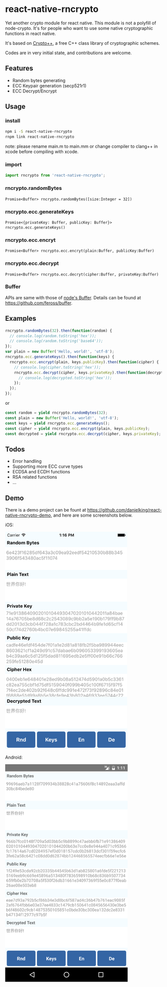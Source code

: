 # react-native-rncrypto
Yet another crypto module for react native. This module is not a polyfill of node-crypto. It's for people who want to use some native cryptographic functions in react native.

It's based on [Crypto++](https://www.cryptopp.com), a free C++ class library of cryptographic schemes.

Codes are in very initial state, and contributions are welcome.


## Features

* Random bytes generating
* ECC Keypair generation (secp521r1)
* ECC Decrypt/Encrypt

## Usage

### install

```bash
npm i -S react-native-rncrypto
rnpm link react-native-rncrypto
```

note: please rename main.m to main.mm or change compiler to clang++ in xcode before compiling with xcode.

### import

```javascript
import rncrypto from 'react-native-rncrypto';
```

### rncrypto.randomBytes

```
Promise<Buffer> rncrypto.randomBytes([size:Integer = 32])
```

### rncrypto.ecc.generateKeys

```
Promise<{privateKey: Buffer, publicKey: Buffer}> rncrypto.ecc.generateKeys()
```

### rncrypto.ecc.encryt

```
Promise<Buffer> rncrypto.ecc.encryt(plain:Buffer, publicKey:Buffer)
```

### rncrypto.ecc.decrypt

```
Promise<Buffer> rncrypto.ecc.decryt(cipher:Buffer, privateKey:Buffer)
```

### Buffer

APIs are same with those of [node's Buffer](https://nodejs.org/api/buffer.html). Details can be found at https://github.com/feross/buffer.

## Examples

```javascript
rncrypto.randomBytes(32).then(function(random) {
  // console.log(random.toString('hex'));
  // console.log(random.toString('base64'));
});
var plain = new Buffer('Hello, world!', 'utf-8');
rncrypto.ecc.generateKeys().then(function(keys) {
  rncrypto.ecc.encrypt(plain, keys.publicKey).then(function(cipher) {
    // console.log(cipher.toString('hex'));
    rncrypto.ecc.decrypt(cipher, keys.privateKey).then(function(decrypted) {
      // console.log(decrypted.toString('hex'));
    });
  });
});
```

or

```javascript
const random = yield rncrypto.randomBytes(32);
const plain = new Buffer('Hello, world!', 'utf-8');
const keys = yield rncrypto.ecc.generateKeys();
const cipher = yield rncrypto.ecc.encrypt(plain, keys.publicKey);
const decrypted = yield rncrypto.ecc.decrypt(cipher, keys.privateKey);
```

## Todos

* Error handling
* Supporting more ECC curve types
* ECDSA and ECDH functions
* RSA related functions
* ...

## Demo

There is a demo project can be fount at https://github.com/danielking/react-native-rncrypto-demo, and here are some screenshots below.

iOS:

<img src="https://raw.githubusercontent.com/danielking/react-native-rncrypto-demo/master/screenshots/ios.png" height="700"/>

Android:

<img src="https://raw.githubusercontent.com/danielking/react-native-rncrypto-demo/master/screenshots/android.png" height="700"/>
